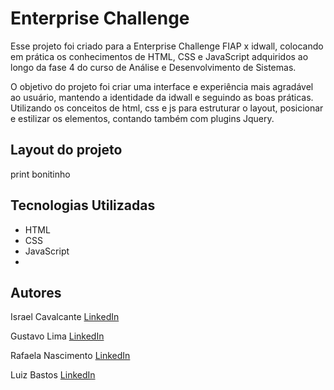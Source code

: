 # Enterprise Challenge

Esse projeto foi criado para a Enterprise Challenge FIAP x idwall, colocando em prática os conhecimentos de HTML, CSS e JavaScript adquiridos ao longo da fase 4 do curso de Análise e Desenvolvimento de Sistemas.

O objetivo do projeto foi criar uma interface e experiência mais agradável ao usuário, mantendo a identidade da idwall e seguindo as boas práticas. Utilizando os conceitos de html, css e js para estruturar o layout,  posicionar e estilizar os elementos, contando também com plugins Jquery.

## Layout do projeto

print bonitinho



## Tecnologias Utilizadas

- HTML
- CSS
- JavaScript
- 

## Autores
Israel Cavalcante
[LinkedIn](https://www.linkedin.com/in/israelcavalcante58/)

Gustavo Lima 
[LinkedIn](https://www.linkedin.com/in/gustavo-lima-37083386/)

Rafaela Nascimento 
[LinkedIn](https://www.linkedin.com/in/krnascimento/)

Luiz Bastos
[LinkedIn](https://www.linkedin.com/in/luiz-bastos-3638719b/)

 